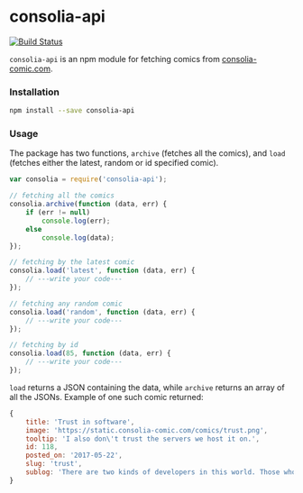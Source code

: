 # consolia-api
[![Build Status](https://travis-ci.org/anaskhan96/consolia-api.svg?branch=master)](https://travis-ci.org/anaskhan96/consolia-api)

`consolia-api` is an npm module for fetching comics from [consolia-comic.com](https://consolia-comic.com).

### Installation

```bash
npm install --save consolia-api
```

### Usage

The package has two functions, `archive` (fetches all the comics), and `load` (fetches either the latest, random or id specified comic).

```javascript
var consolia = require('consolia-api');

// fetching all the comics
consolia.archive(function (data, err) {
	if (err != null)
		console.log(err);
	else
		console.log(data);
});

// fetching by the latest comic
consolia.load('latest', function (data, err) {
	// ---write your code---
});

// fetching any random comic
consolia.load('random', function (data, err) {
	// ---write your code---
});

// fetching by id
consolia.load(85, function (data, err) {
	// ---write your code---
});
```
`load` returns a JSON containing the data, while `archive` returns an array of all the JSONs. Example of one such comic returned:
```javascript
{ 
    title: 'Trust in software',
    image: 'https://static.consolia-comic.com/comics/trust.png',
    tooltip: 'I also don\'t trust the servers we host it on.',
    id: 118,
    posted_on: '2017-05-22',
    slug: 'trust',
    sublog: 'There are two kinds of developers in this world. Those who don\'t trust software, and those other devs who also do not trust software.'
}
```